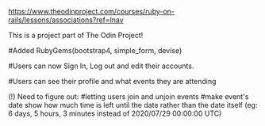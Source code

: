 https://www.theodinproject.com/courses/ruby-on-rails/lessons/associations?ref=lnav

This is a project part of The Odin Project!

#Added RubyGems(bootstrap4, simple_form, devise)

#Users can now Sign In, Log out and edit their accounts.

#Users can see their profile and what events they are attending

(!) Need to figure out:
  #letting users join and unjoin events
  #make event's date show how much time is left until the date rather than the date itself (eg: 6 days, 5 hours, 3 minutes instead of 2020/07/29 00:00:00 UTC) 






